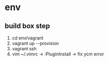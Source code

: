 # env

## build box step
1. cd env/vagrant
2. vagrant up --provision
3. vagrant ssh
4. vim ~/.vimrc -> :PluginInstall -> fix ycm error
